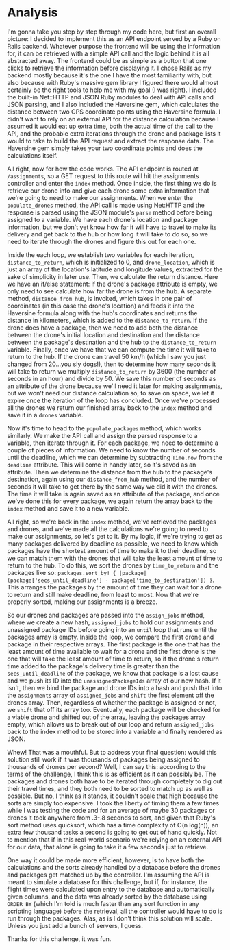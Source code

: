 # Analysis

I'm gonna take you step by step through my code here, but first an overall picture: I decided to implement this as an API endpoint served by a Ruby on Rails backend. Whatever purpose the frontend will be using the information for, it can be retrieved with a simple API call and the logic behind it is all abstracted away. The frontend could be as simple as a button that one clicks to retrieve the information before displaying it. I chose Rails as my backend mostly because it's the one I have the most familiarity with, but also because with Ruby's massive gem library I figured there would almost certainly be the right tools to help me with my goal (I was right). I included the built-in Net::HTTP and JSON Ruby modules to deal with API calls and JSON parsing, and I also included the Haversine gem, which calculates the distance between two GPS coordinate points using the Haversine formula. I didn't want to rely on an external API for the distance calculation because I assumed it would eat up extra time, both the actual time of the call to the API, and the probable extra iterations through the drone and package lists it would to take to build the API request and extract the response data. The Haversine gem simply takes your two coordinate points and does the calculations itself.

All right, now for how the code works. The API endpoint is routed at ```/assignments```, so a GET request to this route will hit the assignments controller and enter the ```index``` method. Once inside, the first thing we do is retrieve our drone info and give each drone some extra information that we're going to need to make our assignments. When we enter the ```populate_drones``` method, the API call is made using Net:HTTP and the response is parsed using the JSON module's ```parse``` method before being assigned to a variable. We have each drone's location and package information, but we don't yet know how far it will have to travel to make its delivery and get back to the hub or how long it will take to do so, so we need to iterate through the drones and figure this out for each one.

Inside the each loop, we establish two variables for each iteration, ```distance_to_return```, which is initialized to 0, and ```drone_location```, which is just an array of the location's latitude and longitude values, extracted for the sake of simplicity in later use. Then, we calculate the return distance. Here we have an if/else statement: if the drone's package attribute is empty, we only need to see calculate how far the drone is from the hub. A separate method, ```distance_from_hub```, is invoked, which takes in one pair of coordinates (in this case the drone's location) and feeds it into the Haversine formula along with the hub's coordinates and returns the distance in kilometers, which is added to the ```distance_to_return```. If the drone does have a package, then we need to add both the distance between the drone's initial location and destination and the distance between the package's destination and the hub to the ```distance_to_return``` variable. Finally, once we have that we can compute the time it will take to return to the hub. If the drone can travel 50 km/h (which I saw you just changed from 20...you sly dogs!), then to determine how many seconds it will take to return we multiply ```distance_to_return``` by 3600 (the number of seconds in an hour) and divide by 50. We save this number of seconds as an attribute of the drone because we'll need it later for making assignments, but we won't need our distance calculation so, to save on space, we let it expire once the iteration of the loop has concluded. Once we've processed all the drones we return our finished array back to the ```index``` method and save it in a ```drones``` variable.

Now it's time to head to the ```populate_packages``` method, which works similarly. We make the API call and assign the parsed response to a variable, then iterate through it. For each package, we need to determine a couple of pieces of information. We need to know the number of seconds until the deadline, which we can determine by subtracting ```Time.now``` from the ```deadline``` attribute. This will come in handy later, so it's saved as an attribute. Then we determine the distance from the hub to the package's destination, again using our ```distance_from_hub``` method, and the number of seconds it will take to get there by the same way we did it with the drones. The time it will take is again saved as an attribute of the package, and once we've done this for every package, we again return the array back to the ```index``` method and save it to a new variable.

All right, so we're back in the ```index``` method, we've retrieved the packages and drones, and we've made all the calculations we're going to need to make our assignments, so let's get to it. By my logic, if we're trying to get as many packages delivered by deadline as possible, we need to know which packages have the shortest amount of time to make it to their deadline, so we can match them with the drones that will take the least amount of time to return to the hub. To do this, we sort the drones by ```time_to_return``` and the packages like so: ```packages.sort_by! { |package| (package['secs_until_deadline'] - package['time_to_destination']) }```. This arranges the packages by the amount of time they can wait for a drone to return and still make deadline, from least to most. Now that we're properly sorted, making our assignments is a breeze.

So our drones and packages are passed into the ```assign_jobs``` method, where we create a new hash, ```assigned_jobs``` to hold our assignments and unassigned package IDs before going into an ```until``` loop that runs until the packages array is empty. Inside the loop, we compare the first drone and package in their respective arrays. The first package is the one that has the least amount of time available to wait for a drone and the first drone is the one that will take the least amount of time to return, so if the drone's return time added to the package's delivery time is greater than the ```secs_until_deadline``` of the package, we know that package is a lost cause and we push its ID into the ```unassignedPackageIds``` array of our new hash. If it isn't, then we bind the package and drone IDs into a hash and push that into the ```assignments``` array of ```assigned_jobs``` and ```shift``` the first element off the drones array. Then, regardless of whether the package is assigned or not, we ```shift``` that off its array too. Eventually, each package will be checked for a viable drone and shifted out of the array, leaving the packages array empty, which allows us to break out of our loop and return ```assigned_jobs``` back to the index method to be stored into a variable and finally rendered as JSON.

Whew! That was a mouthful. But to address your final question: would this solution still work if it was thousands of packages being assigned to thousands of drones per second? Well, I can say this: according to the terms of the challenge, I think this is as efficient as it can possibly be. The packages and drones both have to be iterated through completely to dig out their travel times, and they both need to be sorted to match up as well as possible. But no, I think as it stands, it couldn't scale that high because the sorts are simply too expensive. I took the liberty of timing them a few times while I was testing the code and for an average of maybe 30 packages or drones it took anywhere from .3-.8 seconds to sort, and given that Ruby's sort method uses quicksort, which has a time complexity of O(n log(n)), an extra few thousand tasks a second is going to get out of hand quickly. Not to mention that if in this real-world scenario we're relying on an external API for our data, that alone is going to take it a few seconds just to retrieve.

One way it could be made more efficient, however, is to have both the calculations and the sorts already handled by a database before the drones and packages get matched up by the controller. I'm assuming the API is meant to simulate a database for this challenge, but if, for instance, the flight times were calculated upon entry to the database and automatically given columns, and the data was already sorted by the database using ```ORDER BY``` (which I'm told is much faster than any sort function in any scripting language) before the retrieval, all the controller would have to do is run through the packages. Alas, as is I don't think this solution will scale. Unless you just add a bunch of servers, I guess.

Thanks for this challenge, it was fun.
